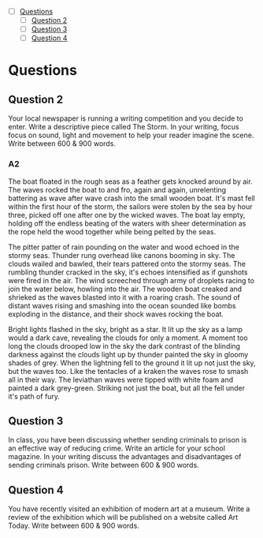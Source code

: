 - [ ] [Questions](#questions)
	- [ ] [Question 2](#question-2) 
	- [ ] [Question 3](#question-3)
	- [ ] [Question 4](#question-4)

# Questions

## Question 2
 Your local newspaper is running a writing competition and you decide to enter. Write a descriptive piece called The Storm. In your writing, focus focus on sound, light and movement to help your reader imagine the scene. Write between 600 & 900 words.
### A2
The boat floated in the rough seas as a feather gets knocked around by air. The waves rocked the boat to and fro, again and again, unrelenting battering as wave after wave crash into the small wooden boat. It's mast fell within the first hour of the storm, the sailors were stolen by the sea by hour three, picked off one after one by the wicked waves. The boat lay empty, holding off the endless beating of the waters with sheer determination as the rope held the wood together while being pelted by the seas. 

The pitter patter of rain pounding on the water and wood echoed in the stormy seas. Thunder rung overhead like canons booming in sky. The clouds wailed and bawled, their tears pattered onto the stormy seas. The rumbling thunder cracked in the sky, it's echoes intensified as if gunshots were fired in the air. The wind screeched through army of droplets racing to join the water below, howling into the air. The wooden boat creaked and shrieked as the waves blasted into it with a roaring crash. The sound of distant waves rising and smashing into the ocean sounded like bombs 
exploding in the distance, and their shock waves rocking the boat.

Bright lights flashed in the sky, bright as a star. It lit up the sky as a lamp would a dark cave, revealing the clouds for only a moment. A moment too long the clouds drooped low in the sky the dark contrast of the blinding darkness against the clouds light up by thunder painted the sky in gloomy shades of grey. When the lightning fell to the ground it lit up not just the sky, but the waves too. Like the tentacles of a kraken the waves rose to smash all in their way. The leviathan waves were tipped with white foam and painted a dark grey-green. Striking not just the boat, but all the fell under it's path of fury.




## Question 3 
 In class, you have been discussing whether sending criminals to prison is an effective way of reducing crime. Write an article for your school magazine. In your writing discuss the advantages and disadvantages of sending criminals prison. Write between 600 & 900 words.
## Question 4
 You have recently visited an exhibition of modern art at a museum. Write a review of the exhibition which will be published on a website called Art Today. Write between 600 & 900 words.


